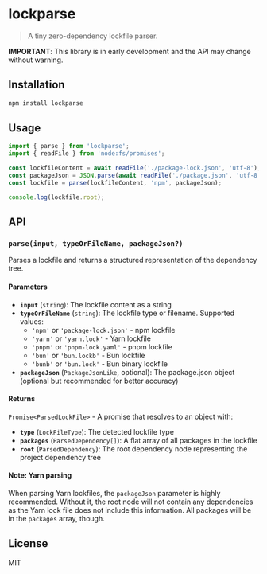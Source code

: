 # lockparse

> A tiny zero-dependency lockfile parser.

**IMPORTANT**: This library is in early development and the API may change without warning.

## Installation

```bash
npm install lockparse
```

## Usage

```ts
import { parse } from 'lockparse';
import { readFile } from 'node:fs/promises';

const lockfileContent = await readFile('./package-lock.json', 'utf-8');
const packageJson = JSON.parse(await readFile('./package.json', 'utf-8'));
const lockfile = parse(lockfileContent, 'npm', packageJson);

console.log(lockfile.root);
```

## API

### `parse(input, typeOrFileName, packageJson?)`

Parses a lockfile and returns a structured representation of the dependency tree.

#### Parameters

- **`input`** (`string`): The lockfile content as a string
- **`typeOrFileName`** (`string`): The lockfile type or filename. Supported values:
  - `'npm'` or `'package-lock.json'` - npm lockfile
  - `'yarn'` or `'yarn.lock'` - Yarn lockfile
  - `'pnpm'` or `'pnpm-lock.yaml'` - pnpm lockfile
  - `'bun'` or `'bun.lockb'` - Bun lockfile
  - `'bunb'` or `'bun.lock'` - Bun binary lockfile
- **`packageJson`** (`PackageJsonLike`, optional): The package.json object (optional but recommended for better accuracy)

#### Returns

`Promise<ParsedLockFile>` - A promise that resolves to an object with:

- **`type`** (`LockFileType`): The detected lockfile type
- **`packages`** (`ParsedDependency[]`): A flat array of all packages in the lockfile
- **`root`** (`ParsedDependency`): The root dependency node representing the project dependency tree

#### Note: Yarn parsing

When parsing Yarn lockfiles, the `packageJson` parameter is highly recommended. Without it, the root node will not contain any dependencies as the Yarn lock file does not include this information. All packages will be in the `packages` array, though.

## License

MIT
